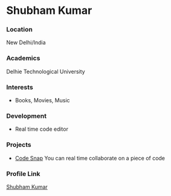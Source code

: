 # Shubham Kumar

### Location

New Delhi/India

### Academics

Delhie Technological University

### Interests

- Books, Movies, Music

### Development

- Real time code editor

### Projects

- [Code Snap](https://github.com/shubham13k/CodeSnap) You can real time collaborate on a piece of code

### Profile Link

[Shubham Kumar](https://github.com/shubham13k/)
